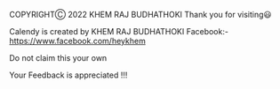COPYRIGHTⒸ 2022 KHEM RAJ BUDHATHOKI
Thank you for visiting😃

Calendy is created by KHEM RAJ BUDHATHOKI
Facebook:- https://www.facebook.com/heykhem

Do not claim this your own

Your Feedback is appreciated !!!